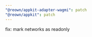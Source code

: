 ```yaml
---
"@reown/appkit-adapter-wagmi": patch
"@reown/appkit": patch
---
```


fix: mark networks as readonly
